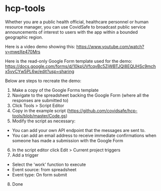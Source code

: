 # hcp-tools

Whether you are a public health official, healthcare personnel or human resource manager, you can use CovidSafe to broadcast public service announcements of interest to users with the app within a bounded geographic region.

Here is a video demo showing this:
https://www.youtube.com/watch?v=mweXe470Mrs

Here is the read-only Google Form template used for the demo:
https://docs.google.com/forms/d/10kpUVfcqvBc5ZjWBTJQI8EQUHSc9mchx5vvCYw5PL6w/edit?usp=sharing

Below are steps to recreate the demo:
1. Make a copy of the Google Forms template
2. Navigate to the spreadsheet backing the Google Form (where all the responses are submitted to)
3. Click Tools > Script Editor
4. Copy in the example script (https://github.com/covidsafe/hcp-tools/blob/master/Code.gs)
5. Modify the script as necessary:
- You can add your own API endpoint that the messages are sent to.
- You can add an email address to receive immediate confirmations when someone has made a submission with the Google Form
6. In the script editor click Edit > Current project triggers
7. Add a trigger
- Select the 'work' function to execute
- Event source: from spreadsheet
- Event type: On form submit
8. Done
